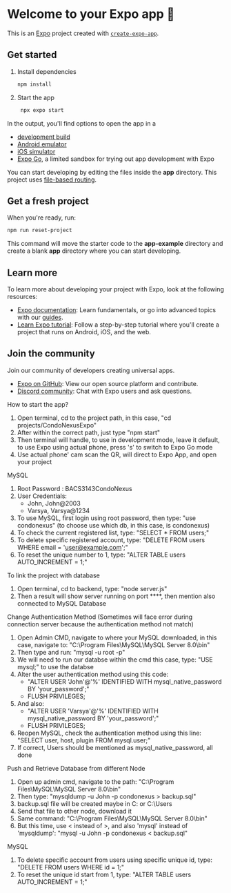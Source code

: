 # Welcome to your Expo app 👋

This is an [Expo](https://expo.dev) project created with [`create-expo-app`](https://www.npmjs.com/package/create-expo-app).

## Get started

1. Install dependencies

   ```bash
   npm install
   ```

2. Start the app

   ```bash
    npx expo start
   ```

In the output, you'll find options to open the app in a

- [development build](https://docs.expo.dev/develop/development-builds/introduction/)
- [Android emulator](https://docs.expo.dev/workflow/android-studio-emulator/)
- [iOS simulator](https://docs.expo.dev/workflow/ios-simulator/)
- [Expo Go](https://expo.dev/go), a limited sandbox for trying out app development with Expo

You can start developing by editing the files inside the **app** directory. This project uses [file-based routing](https://docs.expo.dev/router/introduction).

## Get a fresh project

When you're ready, run:

```bash
npm run reset-project
```

This command will move the starter code to the **app-example** directory and create a blank **app** directory where you can start developing.

## Learn more

To learn more about developing your project with Expo, look at the following resources:

- [Expo documentation](https://docs.expo.dev/): Learn fundamentals, or go into advanced topics with our [guides](https://docs.expo.dev/guides).
- [Learn Expo tutorial](https://docs.expo.dev/tutorial/introduction/): Follow a step-by-step tutorial where you'll create a project that runs on Android, iOS, and the web.

## Join the community

Join our community of developers creating universal apps.

- [Expo on GitHub](https://github.com/expo/expo): View our open source platform and contribute.
- [Discord community](https://chat.expo.dev): Chat with Expo users and ask questions.

How to start the app?
1. Open terminal, cd to the project path, in this case, "cd projects/CondoNexusExpo"
2. After within the correct path, just type "npm start"
3. Then terminal will handle, to use in development mode, leave it default, to use Expo using actual phone, press 's' to switch to Expo Go mode
4. Use actual phone' cam scan the QR, will direct to Expo App, and open your project

MySQL
1. Root Password : BACS3143CondoNexus
2. User Credentials:
    - John, John@2003
    - Varsya, Varsya@1234
3. To use MySQL, first login using root password, then type: "use condonexus" (to choose use which db, in this case, is condonexus)
4. To check the current registered list, type: "SELECT * FROM users;"
5. To delete specific registered account, type: "DELETE FROM users WHERE email = 'user@example.com';"
6. To reset the unique number to 1, type: "ALTER TABLE users AUTO_INCREMENT = 1;"

To link the project with database
1. Open terminal, cd to backend, type: "node server.js"
2. Then a result will show server running on port ****, then mention also connected to MySQL Database

Change Authentication Method (Sometimes will face error during connection server because the authentication method not match)
1. Open Admin CMD, navigate to where your MySQL downloaded, in this case, navigate to: "C:\Program Files\MySQL\MySQL Server 8.0\bin"
2. Then type and run: "mysql -u root -p"
3. We will need to run our databse within the cmd this case, type: "USE mysql;" to use the databse
4. Alter the user authentication method using this code: 
   - "ALTER USER 'John'@'%' IDENTIFIED WITH mysql_native_password BY 'your_password';"
   - FLUSH PRIVILEGES;
5. And also:
   - "ALTER USER 'Varsya'@'%' IDENTIFIED WITH mysql_native_password BY 'your_password';"
   - FLUSH PRIVILEGES;
6. Reopen MySQL, check the authentication method using this line: "SELECT user, host, plugin FROM mysql.user;"
7. If correct, Users should be mentioned as mysql_native_password, all done

Push and Retrieve Database from different Node
1. Open up admin cmd, navigate to the path: "C:\Program Files\MySQL\MySQL Server 8.0\bin"
2. Then type: "mysqldump -u John -p condonexus > backup.sql"
3. backup.sql file will be created maybe in C: or C:\Users
4. Send that file to other node, download it
5. Same command: "C:\Program Files\MySQL\MySQL Server 8.0\bin"
6. But this time, use < instead of >, and also 'mysql' instead of 'mysqldump': "mysql -u John -p condonexus < backup.sql"

MySQL
1. To delete specific account from users using specific unique id, type: "DELETE FROM users WHERE id = 1;"
2. To reset the unique id start from 1, type: "ALTER TABLE users AUTO_INCREMENT = 1;"